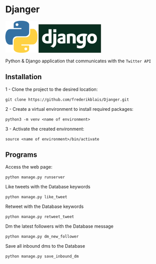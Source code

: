 # Djanger

<p float="left">

<img src="Images/python.png" alt="Pyhton" width="100"/>

<img src="Images/django.png" alt="Django" width="195"/>

</p>

Python & Django application that communicates with the `Twitter API`

## Installation

1 - Clone the project to the desired location:

``git clone https://github.com/frederikblais/Djanger.git``

2 - Create a virtual environment to install required packages:

`` python3 -m venv <name of environment> ``

3 - Activate the created environment:

`` source <name of environment>/bin/activate ``

## Programs

Access the web page:

`` python manage.py runserver ``

Like tweets with the Database keywords

`` python manage.py like_tweet ``

Retweet with the Database keywords

`` python manage.py retweet_tweet ``

Dm the latest followers with the Database message

`` python manage.py dm_new_follower ``

Save all inbound dms to the Database

`` python manage.py save_inbound_dm ``
